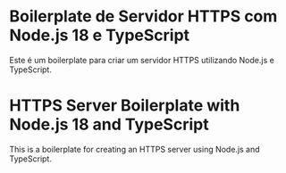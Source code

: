 # Boilerplate de Servidor HTTPS com Node.js 18 e TypeScript

Este é um boilerplate para criar um servidor HTTPS utilizando Node.js e TypeScript.


# HTTPS Server Boilerplate with Node.js 18 and TypeScript

This is a boilerplate for creating an HTTPS server using Node.js and TypeScript.



